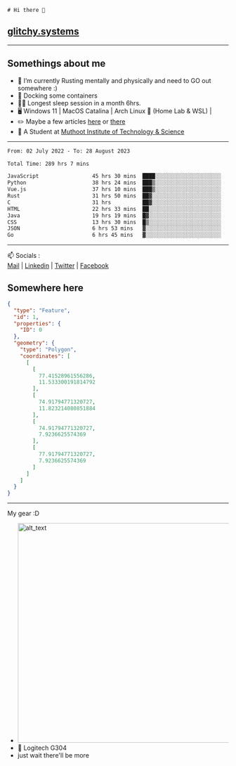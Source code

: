 ```
# Hi there 👋
```
## [glitchy.systems](https://glitchy.systems)
---

## Somethings about me



- 🌱 I’m currently Rusting mentally and physically and need to GO out somewhere :)
- 🐋 Docking some containers
- 😶‍🌫️ Longest sleep session in a month 6hrs.
- 🖥️ Windows 11 | MacOS Catalina | Arch Linux 🦩 (Home Lab & WSL) |
- ✏️ Maybe a few articles [here](https://medium.com/@advaithnarayanan8) or [there](https://medium.com/@advaithnarayanan8)
- 📑 A Student at [Muthoot Institute of Technology & Science](https://mgmits.ac.in/)



---

<!--START_SECTION:waka-->

```txt
From: 02 July 2022 - To: 28 August 2023

Total Time: 289 hrs 7 mins

JavaScript                 45 hrs 30 mins  ████░░░░░░░░░░░░░░░░░░░░░   15.74 %
Python                     38 hrs 24 mins  ███▒░░░░░░░░░░░░░░░░░░░░░   13.28 %
Vue.js                     37 hrs 10 mins  ███▒░░░░░░░░░░░░░░░░░░░░░   12.86 %
Rust                       31 hrs 50 mins  ██▓░░░░░░░░░░░░░░░░░░░░░░   11.01 %
C                          31 hrs          ██▓░░░░░░░░░░░░░░░░░░░░░░   10.73 %
HTML                       22 hrs 33 mins  ██░░░░░░░░░░░░░░░░░░░░░░░   07.80 %
Java                       19 hrs 19 mins  █▓░░░░░░░░░░░░░░░░░░░░░░░   06.68 %
CSS                        13 hrs 30 mins  █▒░░░░░░░░░░░░░░░░░░░░░░░   04.67 %
JSON                       6 hrs 53 mins   ▓░░░░░░░░░░░░░░░░░░░░░░░░   02.38 %
Go                         6 hrs 45 mins   ▓░░░░░░░░░░░░░░░░░░░░░░░░   02.34 %
```

<!--END_SECTION:waka-->

---

📫 Socials :<br>
[Mail](mailto:advaithnarayanan8@gmail.com) | [Linkedin](https://www.linkedin.com/in/advaith-narayanan-a72152214/) | [Twitter](https://twitter.com/advaithnarayan) | [Facebook](https://screenmessage.com/qinq)

## Somewhere here

```geojson
{
  "type": "Feature",
  "id": 1,
  "properties": {
    "ID": 0
  },
  "geometry": {
    "type": "Polygon",
    "coordinates": [
      [
        [
          77.41528961556286,
          11.533300191814792
        ],
        [
          74.91794771320727,
          11.823214080851884
        ],
        [
          74.91794771320727,
          7.9236625574369
        ],
        [
          77.91794771320727,
          7.9236625574369
        ]
      ]
    ]
  }
}
```


--- 
My gear :D

- [<img alt="alt_text" width="500px" src="https://valid.x86.fr/cache/banner/xv24bv-6.png" />](https://valid.x86.fr/xv24bv)
- 🐁 Logitech G304
- just wait there'll be more

